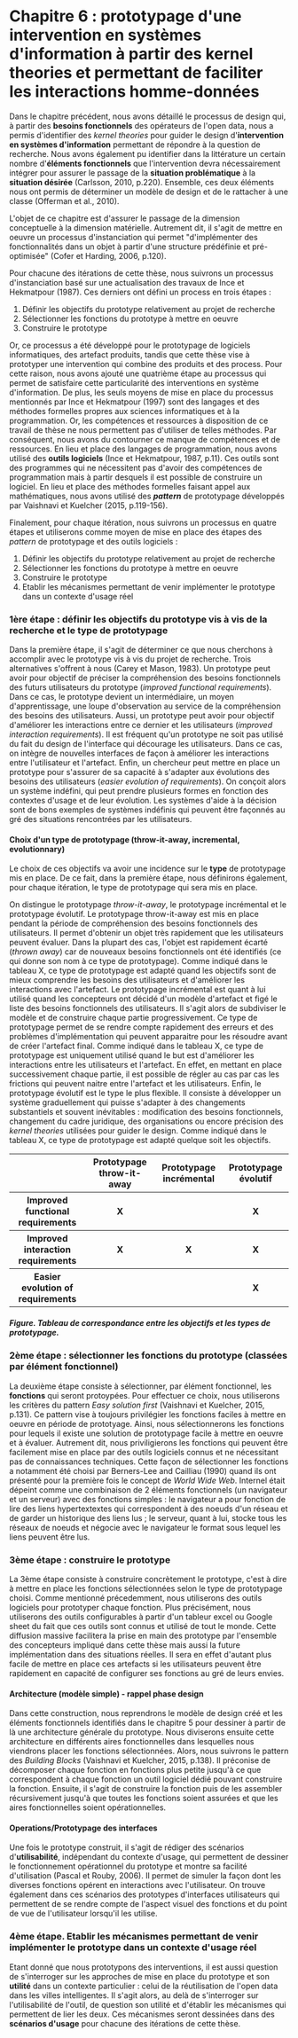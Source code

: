 # Chapitre 6 : prototypage d'une intervention en systèmes d'information à partir des kernel theories et permettant de faciliter les interactions homme-données

Dans le chapitre précédent, nous avons détaillé le processus de design qui, à partir des **besoins fonctionnels** des opérateurs de l'open data, nous a permis d'identifier des *kernel theories* pour guider le design d'**intervention en systèmes d'information** permettant de répondre à la question de recherche. Nous avons également pu identifier dans la littérature un certain nombre d'**éléments fonctionnels** que l'intervention devra nécessairement intégrer pour assurer le passage de la **situation problématique** à la **situation désirée** (Carlsson, 2010, p.220). Ensemble, ces deux éléments nous ont permis de déterminer un modèle de design et de le rattacher à une classe (Offerman et al., 2010). 

L'objet de ce chapitre est d'assurer le passage de la dimension conceptuelle à la dimension matérielle. Autrement dit, il s'agit de mettre en oeuvre un processus d'instanciation qui permet "d'implémenter des fonctionnalités dans un objet à partir d'une structure prédéfinie et pré-optimisée" (Cofer et Harding, 2006, p.120). 

Pour chacune des itérations de cette thèse, nous suivrons un processus d'instanciation basé sur une actualisation des travaux de Ince et Hekmatpour (1987). Ces derniers ont défini un process en trois étapes :  

  1. Définir les objectifs du prototype relativement au projet de recherche 
  2. Sélectionner les fonctions du prototype à mettre en oeuvre 
  3. Construire le prototype 

Or, ce processus a été développé pour le prototypage de logiciels informatiques, des artefact produits, tandis que cette thèse vise à prototyper une intervention qui combine des produits et des process. Pour cette raison, nous avons ajouté une quatrième étape au processus qui permet de satisfaire cette particularité des interventions en système d'information.  De plus, les seuls moyens de mise en place du processus mentionnés par Ince et Hekmatpour (1997) sont des langages et des méthodes formelles propres aux sciences informatiques et à la programmation. Or, les compétences et ressources à disposition de ce travail de thèse ne nous permettent pas d'utiliser de telles méthodes. Par conséquent, nous avons du contourner ce manque de compétences et de ressources. En lieu et place des langages de programmation, nous avons utilisé des **outils logiciels** (Ince et Hekmatpour, 1987, p.11). Ces outils sont des programmes qui ne nécessitent pas d'avoir des compétences de programmation mais à partir desquels il est possible de construire un logiciel. En lieu et place des méthodes formelles faisant appel aux mathématiques, nous avons utilisé des _**pattern**_ de prototypage développés par Vaishnavi et Kuelcher (2015, p.119-156). 

Finalement, pour chaque itération, nous suivrons un processus en quatre étapes et utiliserons comme moyen de mise en place des étapes des *pattern* de prototypage et des outils logiciels : 

  1. Définir les objectifs du prototype relativement au projet de recherche 
  2. Sélectionner les fonctions du prototype à mettre en oeuvre 
  3. Construire le prototype 
  4. Etablir les mécanismes permettant de venir implémenter le prototype dans un contexte d'usage réel

 ### 1ère étape : définir les objectifs du prototype vis à vis de la recherche et le type de prototypage

Dans la première étape, il s'agit de déterminer ce que nous cherchons à accomplir avec le prototype vis à vis du projet de recherche. 
Trois alternatives s'offrent à nous (Carey et Mason, 1983). Un prototype peut avoir pour objectif de préciser la compréhension des besoins fonctionnels des futurs utilisateurs du prototype (*improved functional requirements*). Dans ce cas, le prototype devient un intermédiaire, un moyen d'apprentissage, une loupe d'observation au service de la compréhension des besoins des utilisateurs. Aussi, un prototype peut avoir pour objectif d'améliorer les interactions entre ce dernier et les utilisateurs (*improved interaction requirements*). Il est fréquent qu'un prototype ne soit pas utilisé du fait du design de l'interface qui décourage les utilisateurs. Dans ce cas, on intègre de nouvelles interfaces de façon à améliorer les interactions entre l'utilisateur et l'artefact. Enfin, un chercheur peut mettre en place un prototype pour s'assurer de sa capacité à s'adapter aux évolutions des besoins des utilisateurs (*easier evolution of requirements*). On conçoit alors un système indéfini, qui peut prendre plusieurs formes en fonction des contextes d'usage et de leur évolution. Les systèmes d'aide à la décision sont de bons exemples de systèmes indéfinis qui peuvent être façonnés au gré des situations rencontrées par les utilisateurs. 

#### Choix d'un type de prototypage (throw-it-away, incremental, evolutionnary)
 
Le choix de ces objectifs va avoir une incidence sur le **type** de prototypage mis en place. De ce fait, dans la première étape, nous définirons également, pour chaque itération, le type de prototypage qui sera mis en place.

On distingue le prototypage *throw-it-away*, le prototypage incrémental et le prototypage évolutif. Le prototypage throw-it-away est mis en place pendant la période de compréhension des besoins fonctionnels des utilisateurs. Il permet d'obtenir un objet très rapidement que les utilisateurs peuvent évaluer. Dans la plupart des cas, l'objet est rapidement écarté (*thrown away*) car de nouveaux besoins fonctionnels ont été identifiés (ce qui donne son nom à ce type de prototypage). Comme indiqué dans le tableau X, ce type de prototypage est adapté quand les objectifs sont de mieux comprendre les besoins des utilisateurs et d'améliorer les interactions avec l'artefact. Le prototypage incrémental est quant à lui utilisé quand les concepteurs ont décidé d'un modèle d'artefact et figé le liste des besoins fonctionnels des utilisateurs. Il s'agit alors de subdiviser le modèle et de construire chaque partie progressivement. Ce type de prototypage permet de se rendre compte rapidement des erreurs et des problèmes d'implémentation qui peuvent apparaitre pour les résoudre avant de créer l'artefact final. Comme indiqué dans le tableau X, ce type de prototypage est uniquement utilisé quand le but est d'améliorer les interactions entre les utilisateurs et l'artefact. En effet, en mettant en place successivement chaque partie, il est possible de régler au cas par cas les frictions qui peuvent naitre entre l'artefact et les utilisateurs. Enfin, le prototypage évolutif est le type le plus flexible. Il consiste à développer un système graduellement qui puisse s'adapter à des changements substantiels et souvent inévitables : modification des besoins fonctionnels, changement du cadre juridique, des organisations ou encore précision des *kernel theories* utilisées pour guider le design. Comme indiqué dans le tableau X, ce type de prototypage est adapté quelque soit les objectifs. 


<table>
    <thead>
        <tr>
            <th></th>
            <th>Prototypage throw-it-away</th>
            <th>Prototypage incrémental</th>
            <th>Prototypage évolutif</th>
        </tr>
    </thead>
    <tbody>
      <tr>
        <th>Improved functional requirements</th><th>X</th><th></th><th>X</th>
      </tr>
      <tr>
        <th>Improved interaction requirements</th><th>X</th><th>X</th><th>X</th>
      </tr>
      <tr>
        <th>Easier evolution of requirements</th><th></th><th></th><th>X</th>
      </tr>
  </tbody>
</table>

##### Figure. Tableau de correspondance entre les objectifs et les types de prototypage.   
  
### 2ème étape : sélectionner les fonctions du prototype (classées par élément fonctionnel)

La deuxième étape consiste à sélectionner, par élément fonctionnel, les **fonctions** qui seront protoypées. Pour effectuer ce choix, nous utiliserons les critères du pattern *Easy solution first* (Vaishnavi et Kuelcher, 2015, p.131). Ce pattern vise à toujours privilégier les fonctions faciles à mettre en oeuvre en période de prototyage. Ainsi, nous sélectionnerons les fonctions pour lequels il existe une solution de prototypage facile à mettre en oeuvre et à évaluer. Autrement dit, nous priviligierons les fonctions qui peuvent être facilement mise en place par des outils logiciels connus et ne nécessitant pas de connaissances techniques. Cette façon de sélectionner les fonctions a notamment été choisi par Berners-Lee and Cailliau (1990) quand ils ont présenté pour la première fois le concept de *World Wide Web*. Internel était dépeint comme une combinaison de 2 éléments fonctionnels (un navigateur et un serveur) avec des fonctions simples : le navigateur a pour fonction de lire des liens hypertextextes qui correspondent à des noeuds d'un réseau et de garder un historique des liens lus ; le serveur, quant à lui, stocke tous les réseaux de noeuds et négocie avec le navigateur le format sous lequel les liens peuvent être lus. 

### 3ème étape : construire le prototype

La 3ème étape consiste à construire concrètement le prototype, c'est à dire à mettre en place les fonctions sélectionnées selon le type de prototypage choisi. Comme mentionné précedemment, nous utiliserons des outils logiciels pour prototyper chaque fonction. Plus précisément, nous utiliserons des outils configurables à partir d'un tableur excel ou Google sheet du fait que ces outils sont connus et utilisé de tout le monde. Cette diffusion massive facilitera la prise en main des prototype par l'ensemble des concepteurs impliqué dans cette thèse mais aussi la future implémentation dans des situations réelles. Il sera en effet d'autant plus facile de mettre en place ces artefacts si les utilisateurs peuvent être rapidement en capacité de configurer ses fonctions au gré de leurs envies. 

#### Architecture (modèle simple) - rappel phase design
  
Dans cette construction, nous reprendrons le modèle de design créé et les éléments fonctionnels identifiés dans le chapitre 5 pour dessiner à partir de là une architecture générale du prototype. Nous diviserons ensuite cette architecture en différents aires fonctionnelles dans lesquelles nous viendrons placer les fonctions sélectionnées. Alors, nous suivrons le pattern des *Building Blocks* (Vaishnavi et Kuelcher, 2015, p.138). Il préconise de décomposer chaque fonction en fonctions plus petite jusqu'à ce que correspondent à chaque fonction un outil logiciel dédié pouvant construire la fonction. Ensuite, il s'agit de construire la fonction puis de les assembler récursivement jusqu'à que toutes les fonctions soient assurées et que les aires fonctionnelles soient opérationnelles.

#### Operations/Prototypage des interfaces
  
Une fois le prototype construit, il s'agit de rédiger des scénarios d'**utilisabilité**, indépendant du contexte d'usage, qui permettent de dessiner le fonctionnement opérationnel du prototype et montre sa facilité d'utilisation (Pascal et Rouby, 2006). Il permet de simuler la façon dont les diverses fonctions opérent en interactions avec l'utilisateur. On trouve également dans ces scénarios des prototypes d'interfaces utilisateurs qui permettent de se rendre compte de l'aspect visuel des fonctions et du point de vue de l'utilisateur lorsqu'il les utilise. 

 ### 4ème étape. Etablir les mécanismes permettant de venir implémenter le prototype dans un contexte d'usage réel

Etant donné que nous prototypons des interventions, il est aussi question de s'interroger sur les approches de mise en place du prototype et son **utilité** dans un contexte particulier : celui de la réutilisation de l'open data dans les villes intelligentes. Il s'agit alors, au delà de s'interroger sur l'utilisabilité de l'outil, de question son utilité et d'établir les mécanismes qui permettent de lier les deux. Ces mécanismes seront dessinées dans des **scénarios d'usage** pour chacune des itérations de cette thèse. 

